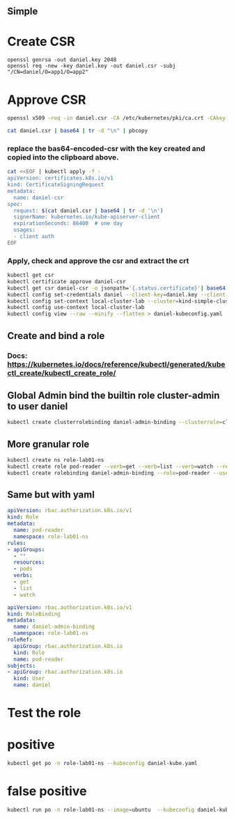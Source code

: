 ## Simple

# Create CSR

```
openssl genrsa -out daniel.key 2048
openssl req -new -key daniel.key -out daniel.csr -subj "/CN=daniel/O=app1/O=app2"
```

# Approve CSR

```bash
openssl x509 -req -in daniel.csr -CA /etc/kubernetes/pki/ca.crt -CAkey /etc/kubernetes/pki/ca.key -CAcreateserial -out daniel.crt -days 365

cat daniel.csr | base64 | tr -d "\n" | pbcopy
```

### replace the bas64-encoded-csr with the key created and copied into the clipboard above.

```bash
cat <<EOF | kubectl apply -f -
apiVersion: certificates.k8s.io/v1
kind: CertificateSigningRequest
metadata:
  name: daniel-csr
spec:
  request: $(cat daniel.csr | base64 | tr -d '\n')
  signerName: kubernetes.io/kube-apiserver-client
  expirationSeconds: 86400  # one day
  usages:
  - client auth
EOF
```


### Apply, check and approve the csr and extract the crt
```bash
kubectl get csr
kubectl certificate approve daniel-csr
kubectl get csr daniel-csr -o jsonpath='{.status.certificate}'| base64 -d > daniel.crt
kubectl config set-credentials daniel --client-key=daniel.key --client-certificate=daniel.crt --embed-certs=true
kubectl config set-context local-cluster-lab --cluster=kind-simple-cluster --user=daniel
kubectl config use-context local-cluster-lab
kubectl config view --raw --minify --flatten > daniel-kubeconfig.yaml
```

## Create and bind a role
### Docs: https://kubernetes.io/docs/reference/kubectl/generated/kubectl_create/kubectl_create_role/
## Global Admin bind the builtin role cluster-admin to user daniel
```bash
kubectl create clusterrolebinding daniel-admin-binding --clusterrole=cluster-admin --user=daniel
```

## More granular role

```bash
kubectl create ns role-lab01-ns
kubectl create role pod-reader --verb=get --verb=list --verb=watch --resource=pods -n role-lab01-ns
kubectl create rolebinding daniel-admin-binding --role=pod-reader --user=daniel -n role-lab01-ns
```

## Same but with yaml

```yaml
apiVersion: rbac.authorization.k8s.io/v1
kind: Role
metadata:
  name: pod-reader
  namespace: role-lab01-ns
rules:
- apiGroups:
  - ""
  resources:
  - pods
  verbs:
  - get
  - list
  - watch
```

```yaml
apiVersion: rbac.authorization.k8s.io/v1
kind: RoleBinding
metadata:
  name: daniel-admin-binding
  namespace: role-lab01-ns
roleRef:
  apiGroup: rbac.authorization.k8s.io
  kind: Role
  name: pod-reader
subjects:
- apiGroup: rbac.authorization.k8s.io
  kind: User
  name: daniel
```



# Test the role

# positive
```bash
kubectl get po -n role-lab01-ns --kubeconfig daniel-kube.yaml
```

# false positive
```bash
kubectl run po -n role-lab01-ns --image=ubuntu  --kubeconfig daniel-kube.yaml
```


